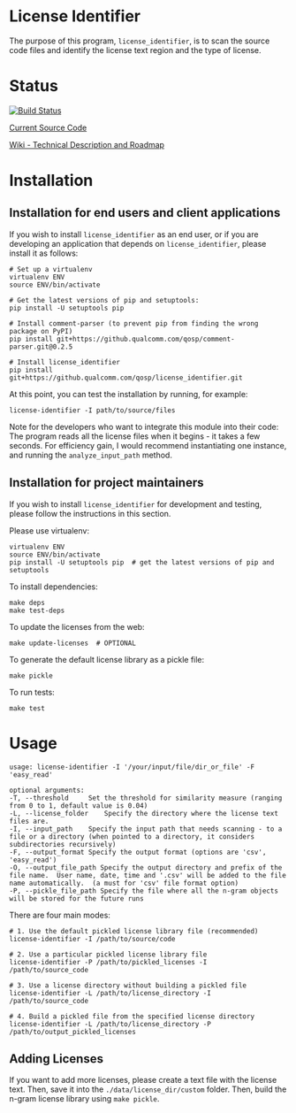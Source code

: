 License Identifier
===

The purpose of this program, `license_identifier`, is to scan the source code
files and identify the license text region and the type of license.

Status
===

[![Build Status](https://jenkins.open.qualcomm.com/buildStatus/icon?job=license_identifier)](https://jenkins.open.qualcomm.com/job/license_identifier/)

[Current Source Code](https://github.qualcomm.com/phshin/license_identifier)

[Wiki - Technical Description and Roadmap](http://qosp-wiki.qualcomm.com/wiki/OS_License_Identification)

Installation
===

## Installation for end users and client applications

If you wish to install `license_identifier` as an end user, or if you are
developing an application that depends on `license_identifier`, please install
it as follows:

```
# Set up a virtualenv
virtualenv ENV
source ENV/bin/activate

# Get the latest versions of pip and setuptools:
pip install -U setuptools pip

# Install comment-parser (to prevent pip from finding the wrong package on PyPI)
pip install git+https://github.qualcomm.com/qosp/comment-parser.git@0.2.5

# Install license_identifier
pip install git+https://github.qualcomm.com/qosp/license_identifier.git
```

At this point, you can test the installation by running, for example:
```
license-identifier -I path/to/source/files
```

Note for the developers who want to integrate this module into their code:
The program reads all the license files when it begins - it takes a few seconds.
For efficiency gain, I would recommend instantiating one instance, and running
the `analyze_input_path` method.

## Installation for project maintainers

If you wish to install `license_identifier` for development and testing,
please follow the instructions in this section.

Please use virtualenv:
```
virtualenv ENV
source ENV/bin/activate
pip install -U setuptools pip  # get the latest versions of pip and setuptools
```

To install dependencies:
```
make deps
make test-deps
```

To update the licenses from the web:
```
make update-licenses  # OPTIONAL
```

To generate the default license library as a pickle file:
```
make pickle
```

To run tests:
```
make test
```

Usage
===

```
usage: license-identifier -I '/your/input/file/dir_or_file' -F 'easy_read'

optional arguments:
-T, --threshold     Set the threshold for similarity measure (ranging from 0 to 1, default value is 0.04)
-L, --license_folder    Specify the directory where the license text files are.
-I, --input_path    Specify the input path that needs scanning - to a file or a directory (when pointed to a directory, it considers subdirectories recursively)
-F, --output_format Specify the output format (options are 'csv', 'easy_read')
-O, --output_file_path Specify the output directory and prefix of the file name.  User name, date, time and '.csv' will be added to the file name automatically.  (a must for 'csv' file format option)
-P, --pickle_file_path Specify the file where all the n-gram objects will be stored for the future runs
```

There are four main modes:
```
# 1. Use the default pickled license library file (recommended)
license-identifier -I /path/to/source/code

# 2. Use a particular pickled license library file
license-identifier -P /path/to/pickled_licenses -I /path/to/source_code

# 3. Use a license directory without building a pickled file
license-identifier -L /path/to/license_directory -I /path/to/source_code

# 4. Build a pickled file from the specified license directory
license-identifier -L /path/to/license_directory -P /path/to/output_pickled_licenses
```

## Adding Licenses

If you want to add more licenses, please create a text file with the license text.
Then, save it into the `./data/license_dir/custom` folder.
Then, build the n-gram license library using `make pickle`.
